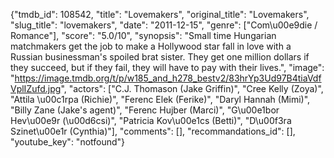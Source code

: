 {"tmdb_id": 108542, "title": "Lovemakers", "original_title": "Lovemakers", "slug_title": "lovemakers", "date": "2011-12-15", "genre": ["Com\u00e9die / Romance"], "score": "5.0/10", "synopsis": "Small time Hungarian matchmakers get the job to make a Hollywood star fall in love with a Russian businessman's spoiled brat sister. They get one million dollars if they succeed, but if they fail, they will have to pay with their lives.", "image": "https://image.tmdb.org/t/p/w185_and_h278_bestv2/83hrYp3Ud97B4tiaVdfVplIZufd.jpg", "actors": ["C.J. Thomason (Jake Griffin)", "Cree Kelly (Zoya)", "Attila \u00c1rpa (Richie)", "Ferenc Elek (Ferike)", "Daryl Hannah (Mimi)", "Billy Zane (Jake's agent)", "Ferenc Hujber (Marci)", "G\u00e1bor Hev\u00e9r (\u00d6csi)", "Patricia Kov\u00e1cs (Betti)", "D\u00f3ra Szinet\u00e1r (Cynthia)"], "comments": [], "recommandations_id": [], "youtube_key": "notfound"}